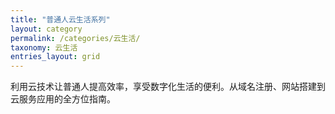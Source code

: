 ```yaml
---
title: "普通人云生活系列"
layout: category
permalink: /categories/云生活/
taxonomy: 云生活
entries_layout: grid
---
```


利用云技术让普通人提高效率，享受数字化生活的便利。从域名注册、网站搭建到云服务应用的全方位指南。 